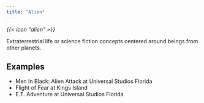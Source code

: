 ```yaml
---
title: "Alien"
---
```


<i class="bigIcon">{{< icon "alien" >}}</i>

Extraterrestrial life or science fiction concepts centered around beings from other planets.

## Examples
* Men In Black: Alien Attack at Universal Studios Florida
* Flight of Fear at Kings Island
* E.T. Adventure at Universal Studios Florida